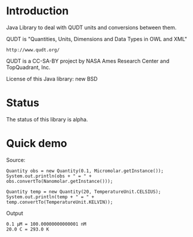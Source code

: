 Introduction
============

Java Library to deal with QUDT units and conversions between them.

QUDT is "Quantities, Units, Dimensions and Data Types in OWL and XML"

    http://www.qudt.org/

QUDT is a CC-SA-BY project by NASA Ames Research Center and TopQuadrant, Inc.

License of this Java library: new BSD

Status
======

The status of this library is alpha.

Quick demo
==========

Source:

    Quantity obs = new Quantity(0.1, Micromolar.getInstance());
    System.out.println(obs + " = " +  obs.convertTo(Nanomolar.getInstance()));
    
    Quantity temp = new Quantity(20, TemperatureUnit.CELSIUS);
    System.out.println(temp + " = " +  temp.convertTo(TemperatureUnit.KELVIN));

Output

    0.1 μM = 100.00000000000001 nM
    20.0 C = 293.0 K

